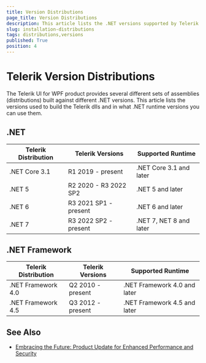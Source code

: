 ```yaml
---
title: Version Distributions
page_title: Version Distributions
description: This article lists the .NET versions supported by Telerik UI for WPF.
slug: installation-distributions
tags: distributions,versions
published: True
position: 4
---
```


# Telerik Version Distributions

The Telerik UI for WPF product provides several different sets of assemblies (distributions) built against different .NET versions. This article lists the versions used to build the Telerik dlls and in what .NET runtime versions you can use them.

## .NET

|Telerik Distribution|Telerik Versions|Supported Runtime|
|----|----|----|
|.NET Core 3.1| R1 2019 - present|.NET Core 3.1 and later|
|.NET 5| R2 2020 - R3 2022 SP2|.NET 5 and later|
|.NET 6| R3 2021 SP1 - present|.NET 6 and later	|
|.NET 7| R3 2022 SP2 - present|.NET 7, NET 8 and later|

## .NET Framework

|Telerik Distribution|Telerik Versions|Supported Runtime|
|----|----|----|
|.NET Framework 4.0 | Q2 2010 - present|.NET Framework 4.0 and later|
|.NET Framework 4.5 | Q3 2012 - present|.NET Framework 4.5 and later|

## See Also  

* [Embracing the Future: Product Update for Enhanced Performance and Security](https://www.telerik.com/blogs/embracing-future-product-update-enhanced-performance-and-security)